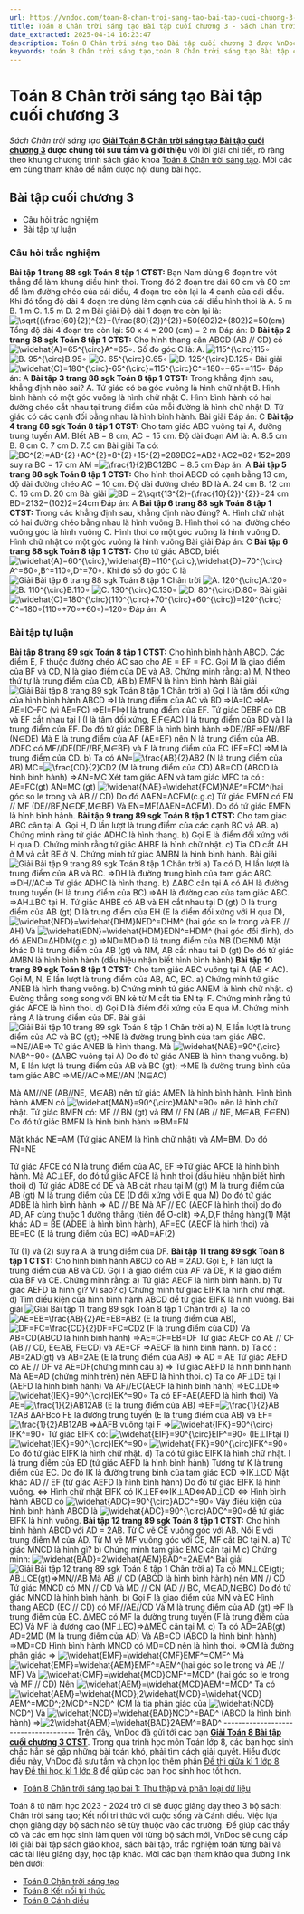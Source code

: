 ```yaml
---
url: https://vndoc.com/toan-8-chan-troi-sang-tao-bai-tap-cuoi-chuong-3-295538
title: Toán 8 Chân trời sáng tạo Bài tập cuối chương 3 - Sách Chân trời sáng tạo - VnDoc.com
date_extracted: 2025-04-14 16:23:47
description: Toán 8 Chân trời sáng tạo Bài tập cuối chương 3 được VnDoc biên soạn lời giải nhằm giúp các em nắm được nội dung Bài tập cuối chương, Toán 8 sách Chân trời sáng tạo. Mời các em tham khảo lời giải
keywords: toán 8 Chân trời sáng tạo,toán 8 Chân trời sáng tạo Bài tập cuối chương,toán 8 Chân trời sáng tạo bài Bài tập cuối chương 3,toán lớp 8 Chân trời sáng tạo,giải toán 8 Chân trời sáng tạo,giải sgk toán 8 Chân trời sáng tạo,sgk toán 8 Chân trời sáng tạo,sách giáo khoa toán 8 Chân trời sáng tạo,toán 8 Bài tập cuối chương 3
---
```


# Toán 8 Chân trời sáng tạo Bài tập cuối chương 3
 _Sách Chân trời sáng tạo_
**[Giải Toán 8 Chân trời sáng tạo Bài tập cuối chương 3](<https://vndoc.com/toan-8-chan-troi-sang-tao-bai-tap-cuoi-chuong-3-295538>) **được chúng tôi sưu tầm và giới thiệu**** với lời giải chi tiết, rõ ràng theo khung chương trình sách giáo khoa [Toán 8 Chân trời sáng tạo](<https://vndoc.com/toan-8-chan-troi-sang-tao>). Mời các em cùng tham khảo để nắm được nội dung bài học.
## Bài tập cuối chương 3
  * Câu hỏi trắc nghiệm
  * Bài tập tự luận

### Câu hỏi trắc nghiệm
**Bài tập 1 trang 88 sgk Toán 8 tập 1 CTST:** Bạn Nam dùng 6 đoạn tre vót thẳng để làm khung diều hình thoi. Trong đó 2 đoạn tre dài 60 cm và 80 cm để làm đường chéo của cái diều, 4 đoạn tre còn lại là 4 cạnh của cái diều. Khi đó tổng độ dài 4 đoạn tre dùng làm cạnh của cái diều hình thoi là
A. 5 m
B. 1 m
C. 1.5 m
D. 2 m
Bài giải
Độ dài 1 đoạn tre còn lại là: ![\\sqrt{\(\\frac{60}{2}\)^{2}+\(\\frac{80}{2}\)^{2}}=50](https://i.vdoc.vn/data/image/blank.png)\(602\)2+\(802\)2=50\(cm\)
Tổng độ dài 4 đoạn tre còn lại: 50 x 4 = 200 \(cm\) = 2 m
Đáp án: D
**Bài tập 2 trang 88 sgk Toán 8 tập 1 CTST:** Cho hình thang cân ABCD \(AB // CD\) có ![\\widehat{A}=65^{\\circ}](https://i.vdoc.vn/data/image/blank.png)A^=65∘. Số đo góc C là:
A. ![115^{\\circ}](https://i.vdoc.vn/data/image/blank.png)115∘
![B. 95^{\\circ}](https://i.vdoc.vn/data/image/blank.png)B.95∘
![C. 65^{\\circ}](https://i.vdoc.vn/data/image/blank.png)C.65∘
![D. 125^{\\circ}](https://i.vdoc.vn/data/image/blank.png)D.125∘
Bài giải
![\\widehat{C}=180^{\\circ}-65^{\\circ}=115^{\\circ}](https://i.vdoc.vn/data/image/blank.png)C^=180∘−65∘=115∘
Đáp án: A
**Bài tập 3 trang 88 sgk Toán 8 tập 1 CTST:** Trong khẳng định sau, khẳng định nào sai?
A. Tứ giác có ba góc vuông là hình chữ nhật
B. Hình bình hành có một góc vuông là hình chữ nhật
C. Hình bình hành có hai đường chéo cắt nhau tại trung điểm của mỗi đường là hình chữ nhật
D. Tứ giác có các cạnh đối bằng nhau là hình bình hành.
Bài giải
Đáp án: C
**Bài tập 4 trang 88 sgk Toán 8 tập 1 CTST:** Cho tam giác ABC vuông tại A, đường trung tuyến AM. BIết AB = 8 cm, AC = 15 cm. Độ dài đoạn AM là:
A. 8.5 cm
B. 8 cm
C. 7 cm
D. 7.5 cm
Bài giải
Ta có: ![BC^{2}=AB^{2}+AC^{2}=8^{2}+15^{2}=289](https://i.vdoc.vn/data/image/blank.png)BC2=AB2+AC2=82+152=289 suy ra BC = 17 cm
AM =![\\frac{1}{2}BC](https://i.vdoc.vn/data/image/blank.png)12BC = 8.5 cm
Đáp án: A
**Bài tập 5 trang 88 sgk Toán 8 tập 1 CTST:** Cho hình thoi ABCD có cạnh bằng 13 cm, độ dài đường chéo AC = 10 cm. Độ dài đường chéo BD là
A. 24 cm
B. 12 cm
C. 16 cm
D. 20 cm
Bài giải
![BD = 2\\sqrt{13^{2}-\(\\frac{10}{2}\)^{2}}=24 cm](https://i.vdoc.vn/data/image/blank.png)BD=2132−\(102\)2=24cm
Đáp án: A
**Bài tập 6 trang 88 sgk Toán 8 tập 1 CTST:** Trong các khẳng định sau, khẳng định nào đúng?
A. Hình chữ nhật có hai đường chéo bằng nhau là hình vuông
B. Hình thoi có hai đường chéo vuông góc là hình vuông
C. Hình thoi có một góc vuông là hình vuông
D. Hình chữ nhật có một góc vuông là hình vuông
Bài giải
Đáp án: C
**Bài tập 6 trang 88 sgk Toán 8 tập 1 CTST:** Cho tứ giác ABCD, biết ![\\widehat{A}=60^{\\circ},\\widehat{B}=110^{\\circ},\\widehat{D}=70^{\\circ}](https://i.vdoc.vn/data/image/blank.png)A^=60∘,B^=110∘,D^=70∘. Khi đó số đo góc C là
![Giải Bài tập 6 trang 88 sgk Toán 8 tập 1 Chân trời](https://i.vdoc.vn/data/image/2023/04/27/anh-6-a.png)
![A. 120^{\\circ}](https://i.vdoc.vn/data/image/blank.png)A.120∘
![B. 110^{\\circ}](https://i.vdoc.vn/data/image/blank.png)B.110∘
![C. 130^{\\circ}](https://i.vdoc.vn/data/image/blank.png)C.130∘
![D. 80^{\\circ}](https://i.vdoc.vn/data/image/blank.png)D.80∘
Bài giải
![\\widehat{C}=180^{\\circ}\(110^{\\circ}+70^{\\circ}+60^{\\circ}\)=120^{\\circ}](https://i.vdoc.vn/data/image/blank.png)C^=180∘\(110∘+70∘+60∘\)=120∘
Đáp án: A
### Bài tập tự luận
**Bài tập 8 trang 89 sgk Toán 8 tập 1 CTST:** Cho hình bình hành ABCD. Các điểm E, F thuộc đường chéo AC sao cho AE = EF = FC. Gọi M là giao điểm của BF và CD, N là giao điểm của DE và AB. Chứng minh rằng:
a\) M, N theo thứ tự là trung điểm của CD, AB
b\) EMFN là hình bình hành
Bài giải
![Giải Bài tập 8 trang 89 sgk Toán 8 tập 1 Chân trời](https://i.vdoc.vn/data/image/2023/04/27/anh-6-1.png)
a\) Gọi I là tâm đối xứng của hình bình hành ABCD
⇒I là trung điểm của AC và BD ⇒IA=IC
⇒IA–AE=IC–FC \(vì AE=FC\)
⇒EI=FI⇒I là trung điểm của EF.
Tứ giác DEBF có DB và EF cắt nhau tại I \(I là tâm đối xứng, E,F∈AC\)
I là trung điểm của BD và I là trung điểm của EF.
Do đó tứ giác DEBF là hình bình hành
⇒DE//BF⇒EN//BF \(N∈DE\)
Mà E là trung điểm của AF \(AE=EF\) nên N là trung điểm của AB.
ΔDEC có MF//DE\(DE//BF,M∈BF\) và F là trung điểm của EC \(EF=FC\)
⇒M là trung điểm của CD.
b\) Ta có
AN=![\\frac{AB}{2}](https://i.vdoc.vn/data/image/blank.png)AB2 \(N là trung điểm của AB\)
MC=![\\frac{CD}{2}](https://i.vdoc.vn/data/image/blank.png)CD2 \(M là trung điểm của CD\)
AB=CD \(ABCD là hình bình hành\)
⇒AN=MC
Xét tam giác AEN và tam giác MFC ta có :
AE=FC\(gt\)
AN=MC \(gt\)
![\\widehat{NAE}=\\widehat{FCM}](https://i.vdoc.vn/data/image/blank.png)NAE^=FCM^\(hai góc so le trong và AB // CD\)
Do đó ΔAEN=ΔCFM\(c.g.c\)
Tứ giác EMFN có EN // MF \(DE//BF,N∈DF,M∈BF\)
Và EN=MF\(ΔAEN=ΔCFM\). Do đó tứ giác EMFN là hình bình hành.
**Bài tập 9 trang 89 sgk Toán 8 tập 1 CTST:** Cho tam giác ABC cân tại A. Gọi H, D lần lượt là trung điểm của các cạnh BC và AB.
a\) Chứng minh rằng tứ giác ADHC là hình thang.
b\) Gọi E là điểm đối xứng với H qua D. Chứng minh rằng tứ giác AHBE là hình chữ nhật.
c\) Tia CD cắt AH ở M và cắt BE ở N. Chứng minh tứ giác AMBN là hình bình hành.
Bài giải
![Giải Bài tập 9 trang 89 sgk Toán 8 tập 1 Chân trời](https://i.vdoc.vn/data/image/2023/04/27/anh-6-2.png)
a\) Ta có D, H lần lượt là trung điểm của AB và BC.
⇒DH là đường trung bình của tam giác ABC.
⇒DH//AC⇒ Tứ giác ADHC là hình thang.
b\) ΔABC cân tại A có AH là đường trung tuyến \(H là trung điểm của BC\)
⇒AH là đường cao của tam giác ABC.
⇒AH⊥BC tại H.
Tứ giác AHBE có AB và EH cắt nhau tại D \(gt\)
D là trung điểm của AB \(gt\)
D là trung điểm của EH \(E là điểm đối xứng với H qua D\),
![\\widehat{NED}=\\widehat{DHM}](https://i.vdoc.vn/data/image/blank.png)NED^=DHM^ \(hai góc so le trong và EB // AH\)
Và ![\\widehat{EDN}=\\widehat{HDM}](https://i.vdoc.vn/data/image/blank.png)EDN^=HDM^ \(hai góc đối đỉnh\), do đó ΔEND=ΔHDM\(g.c.g\)
⇒ND=MD⇒D là trung điểm của NB \(D∈NM\)
Mặt khác D là trung điểm của AB \(gt\) và NM, AB cắt nhau tại D \(gt\)
Do đó tứ giác AMBN là hình bình hành \(dấu hiệu nhận biết hình bình hành\)
**Bài tập 10 trang 89 sgk Toán 8 tập 1 CTST:** Cho tam giác ABC vuông tại A \(AB < AC\). Gọi M, N, E lần lượt là trung điểm của AB, AC, BC.
a\) Chứng minh tứ giác ANEB là hình thang vuông.
b\) Chứng minh tứ giác ANEM là hình chữ nhật.
c\) Đường thẳng song song với BN kẻ từ M cắt tia EN tại F. Chứng minh rằng tứ giác AFCE là hình thoi.
d\) Gọi D là điểm đối xứng của E qua M. Chứng minh rằng A là trung điểm của DF.
Bài giải
![Giải Bài tập 10 trang 89 sgk Toán 8 tập 1 Chân trời](https://i.vdoc.vn/data/image/2023/04/27/anh-6-3.png)
a\) N, E lần lượt là trung điểm của AC và BC \(gt\);
⇒NE là đường trung bình của tam giác ABC.
⇒NE//AB⇒ Tứ giác ANEB là hình thang.
Mà ![\\widehat{NAB}=90^{\\circ}](https://i.vdoc.vn/data/image/blank.png)NAB^=90∘ \(ΔABC vuông tại A\)
Do đó tứ giác ANEB là hình thang vuông.
b\) M, E lần lượt là trung điểm của AB và BC \(gt\);
⇒ME là đường trung bình của tam giác ABC ⇒ME//AC⇒ME//AN \(N∈AC\)  

Mà AM//NE \(AB//NE, M∈AB\) nên tứ giác AMEN là hình bình hành.
Hình bình hành AMEN có ![\\widehat{MAN}=90^{\\circ}](https://i.vdoc.vn/data/image/blank.png)MAN^=90∘ nên là hình chữ nhật.
Tứ giác BMFN có: MF // BN \(gt\) và BM // FN \(AB // NE, M∈AB, F∈EN\)
Do đó tứ giác BMFN là hình bình hành ⇒BM=FN  

Mặt khác NE=AM \(Tứ giác ANEM là hình chữ nhật\) và AM=BM. Do đó FN=NE  

Tứ giác AFCE có N là trung điểm của AC, EF ⇒Tứ giác AFCE là hình bình hành.
Mà AC⊥EF, do đó tứ giác AFCE là hình thoi \(dấu hiệu nhận biết hình thoi\)
d\) Tứ giác ADBE có DE và AB cắt nhau tại M \(gt\)
M là trung điểm của AB \(gt\)
M là trung điểm của DE \(D đối xứng với E qua M\)
Do đó tứ giác ADBE là hình bình hành => AD // BE
Mà AF // EC \(AECF là hình thoi\) do đó AD, AF cùng thuộc 1 đường thẳng \(tiên đề Ơ-clit\)
⇒A,D,F  thẳng hàng\(1\)
Mặt khác AD = BE \(ADBE là hình bình hành\), AF=EC \(AECF là hinh thoi\) và BE=EC \(E là trung điểm của BC\) ⇒AD=AF\(2\)  

Từ \(1\) và \(2\) suy ra A là trung điểm của DF.
**Bài tập 11 trang 89 sgk Toán 8 tập 1 CTST:** Cho hình bình hành ABCD có AB = 2AD. Gọi E, F lần lượt là trung điểm của AB và CD. Gọi I là giao điểm của AF và DE, K là giao điểm của BF và CE.
Chứng minh rằng:
a\) Tứ giác AECF là hình bình hành.
b\) Tứ giác AEFD là hình gì? Vì sao?
c\) Chứng minh tứ giác EIFK là hình chữ nhật.
d\) Tìm điều kiện của hình bình hành ABCD để tứ giác EIFK là hình vuông.
Bài giải
![Giải Bài tập 11 trang 89 sgk Toán 8 tập 1 Chân trời](https://i.vdoc.vn/data/image/2023/04/27/anh-6-4.png)
a\) Ta có ![AE=EB=\\frac{AB}{2}](https://i.vdoc.vn/data/image/blank.png)AE=EB=AB2 \(E là trung điểm của AB\),
![DF=FC=\\frac{CD}{2}](https://i.vdoc.vn/data/image/blank.png)DF=FC=CD2 \(F là trung điểm của CD\)
Và AB=CD\(ABCD là hình bình hành\)
⇒AE=CF=EB=DF
Tứ giác AECF có AE // CF \(AB // CD, E∈AB, F∈CD\) và AE=CF
⇒AECF là hình bình hành.
b\) Ta có : AB=2AD\(gt\) và AB=2AE \(E là trung điểm của AB\) => AD = AE
Tứ giác AEFD có AE // DF và AE=DF\(chứng minh câu a\)
⇒ Tứ giác AEFD là hình bình hành
Mà AE=AD \(chứng minh trên\) nên AEFD là hình thoi.
c\) Ta có AF⊥DE tại I \(AEFD là hình bình hành\)
Và AF//EC\(AECF là hình bình hành\) ⇒EC⊥DE⇒![\\widehat{IEK}=90^{\\circ}](https://i.vdoc.vn/data/image/blank.png)IEK^=90∘
Ta có EF=AE\(AEFD là hình thoi\)
Và AE=![\\frac{1}{2}AB](https://i.vdoc.vn/data/image/blank.png)12AB \(E là trung điểm của AB\) ⇒EF=![\\frac{1}{2}AB](https://i.vdoc.vn/data/image/blank.png)12AB
ΔAFBcó FE là đường trung tuyến \(E là trung điểm của AB\) và EF=![\\frac{1}{2}AB](https://i.vdoc.vn/data/image/blank.png)12AB
⇒ΔAFB vuông tại F ⇒![\\widehat{IFK}=90^{\\circ}](https://i.vdoc.vn/data/image/blank.png)IFK^=90∘
Tứ giác EIFK có:
![\\widehat{EIF}=90^{\\circ}](https://i.vdoc.vn/data/image/blank.png)EIF^=90∘ \(IE⊥IFtại I\)
![\\widehat{IEK}=90^{\\circ}](https://i.vdoc.vn/data/image/blank.png)IEK^=90∘
![\\widehat{IFK}=90^{\\circ}](https://i.vdoc.vn/data/image/blank.png)IFK^=90∘
Do đó tứ giác EIFK là hình chữ nhật.
d\) Ta có tứ giác EIFK là hình chữ nhật.
I là trung điểm của ED \(tứ giác AEFD là hình bình hành\)
Tương tự K là trung điểm của EC.
Do đó IK là đường trung bình của tam giác ECD ⇒IK⊥CD
Mặt khác AD // EF \(tứ giác AEFD là hình bình hành\)
Do đó tứ giác EIFK là hình vuông.
⇔ Hình chữ nhật EIFK có IK⊥EF⇔IK⊥AD⇔AD⊥CD
⇔ Hình bình hành ABCD có ![\\widehat{ADC}=90^{\\circ}](https://i.vdoc.vn/data/image/blank.png)ADC^=90∘
Vậy điều kiện của hình bình hành ABCD là ![\\widehat{ADC}=90^{\\circ}](https://i.vdoc.vn/data/image/blank.png)ADC^=90∘để tứ giác EIFK là hình vuông.
**Bài tập 12 trang 89 sgk Toán 8 tập 1 CTST:** Cho hình bình hành ABCD với AD = 2AB. Từ C vẽ CE vuông góc với AB. Nối E với trung điểm M của AD. Từ M vẽ MF vuông góc với CE, MF cắt BC tại N.
a\) Tứ giác MNCD là hình gì?
b\) Chứng minh tam giác EMC cân tại M
c\) Chứng minh: ![\\widehat{BAD}=2\\widehat{AEM}](https://i.vdoc.vn/data/image/blank.png)BAD^=2AEM^
Bài giải
![Giải Bài tập 12 trang 89 sgk Toán 8 tập 1 Chân trời](https://i.vdoc.vn/data/image/2023/04/27/anh-6-5.png)
a\) Ta có MN⊥CE\(gt\); AB⊥CE\(gt\)⇒MN//AB
Mà AB // CD \(ABCD là hình bình hành\) nên MN // CD
Tứ giác MNCD có MN // CD
Và MD // CN \(AD // BC, M∈AD,N∈BC\)
Do đó tứ giác MNCD là hình bình hành.
b\) Gọi F là giao điểm của MN và EC
Hình thang AECD \(EC // CD\) có MF//AE//CD
Và M là trung điểm của AD \(gt\)
⇒F là trung điểm của EC.
ΔMEC có MF là đường trung tuyến \(F là trung điểm của EC\)
Và MF là đường cao \(MF⊥EC\)⇒ΔMEC cân tại M.
c\) Ta có AD=2AB\(gt\)
AD=2MD \(M là trung điểm của AD\)
Và AB=CD \(ABCD là hình bình hành\) ⇒MD=CD
Hình bình hành MNCD có MD=CD nên là hình thoi.
⇒CM là đường phân giác ⇒ ![\\widehat{EMF}=\\widehat{CMF}](https://i.vdoc.vn/data/image/blank.png)EMF^=CMF^
Mà ![\\widehat{EMF}=\\widehat{AEM}](https://i.vdoc.vn/data/image/blank.png)EMF^=AEM^\(hai góc so le trong và AE // MF\)
Và ![\\widehat{CMF}=\\widehat{MCD}](https://i.vdoc.vn/data/image/blank.png)CMF^=MCD^ \(hai góc so le trong và MF // CD\)
Nên ![\\widehat{AEM}=\\widehat{MCD}](https://i.vdoc.vn/data/image/blank.png)AEM^=MCD^
Ta có ![\\widehat{AEM}=\\widehat{MCD};2\\widehat{MCD}=\\widehat{NCD}](https://i.vdoc.vn/data/image/blank.png)AEM^=MCD^;2MCD^=NCD^ \(CM là tia phân giác của ![\\widehat{NCD}](https://i.vdoc.vn/data/image/blank.png)NCD^\)
Và ![\\widehat{NCD}=\\widehat{BAD}](https://i.vdoc.vn/data/image/blank.png)NCD^=BAD^ \(ABCD là hình bình hành\) ⇒![2\\widehat{AEM}=\\widehat{BAD}](https://i.vdoc.vn/data/image/blank.png)2AEM^=BAD^
\-------------------------------------
Trên đây, VnDoc đã gửi tới các bạn **[Giải Toán 8 Bài tập cuối chương 3 CTST](<https://vndoc.com/toan-8-chan-troi-sang-tao-bai-tap-cuoi-chuong-3-295538>)**. Trong quá trình học môn Toán lớp 8, các bạn học sinh chắc hẳn sẽ gặp những bài toán khó, phải tìm cách giải quyết. Hiểu được điều này, VnDoc đã sưu tầm và chọn lọc thêm phần [Đề thi giữa kì 1 lớp 8](<https://vndoc.com/de-thi-giua-ki-1-lop8>) hay [Đề thi học kì 1 lớp 8](<https://vndoc.com/de-thi-hoc-ki-1-lop8>) để giúp các bạn học sinh học tốt hơn.
  * [Toán 8 Chân trời sáng tạo bài 1: Thu thập và phân loại dữ liệu](<https://vndoc.com/toan-8-chan-troi-sang-tao-bai-1-thu-thap-va-phan-loai-du-lieu-295545>)

Toán 8 từ năm học 2023 - 2024 trở đi sẽ được giảng dạy theo 3 bộ sách: Chân trời sáng tạo; Kết nối tri thức với cuộc sống và Cánh diều. Việc lựa chọn giảng dạy bộ sách nào sẽ tùy thuộc vào các trường. Để giúp các thầy cô và các em học sinh làm quen với từng bộ sách mới, VnDoc sẽ cung cấp lời giải bài tập sách giáo khoa, sách bài tập, trắc nghiệm toán từng bài và các tài liệu giảng dạy, học tập khác. Mời các bạn tham khảo qua đường link bên dưới:
  * [Toán 8 Chân trời sáng tạo](<https://vndoc.com/toan-8-chan-troi-sang-tao>)
  * [Toán 8 Kết nối tri thức](<https://vndoc.com/toan-8-ket-noi-tri-thuc>)
  * [Toán 8 Cánh diều](<https://vndoc.com/giai-toan-lop8>)

